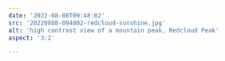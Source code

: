 ```yaml
---
date: '2022-08-08T09:48:02'
src: '20220808-094802-redcloud-sunshine.jpg'
alt: 'high contrast view of a mountain peak, Redcloud Peak'
aspect: '3:2'

---
```

